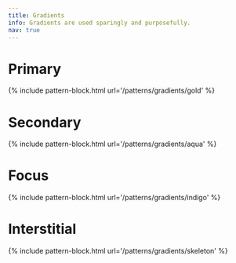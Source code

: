 ```yaml
---
title: Gradients
info: Gradients are used sparingly and purposefully.
nav: true
---
```


# Primary
{% include pattern-block.html url='/patterns/gradients/gold' %}

# Secondary
{% include pattern-block.html url='/patterns/gradients/aqua' %}

# Focus
{% include pattern-block.html url='/patterns/gradients/indigo' %}

# Interstitial
{% include pattern-block.html url='/patterns/gradients/skeleton' %}
